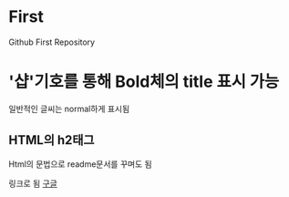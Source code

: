 # First
Github First Repository

# '샵'기호를 통해 Bold체의 title 표시 가능
일반적인 글씨는 normal하게 표시됨

<h2>HTML의 h2태그</h2>
<p>Html의 문법으로 readme문서를 꾸며도 됨<p>
<p>링크로 됨  <a href='http://www.google.com'>구글</a></p>

